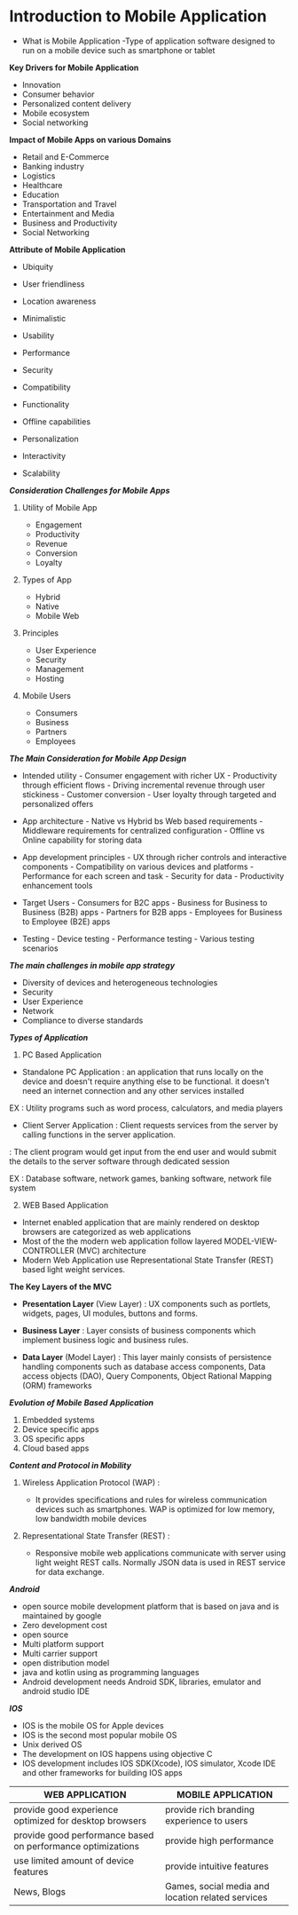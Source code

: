 
# Introduction to Mobile Application


- What is Mobile Application
	-Type of application software designed to run on a mobile device such as smartphone or tablet

**Key Drivers for Mobile Application**

- Innovation
- Consumer behavior
- Personalized content delivery
- Mobile ecosystem
- Social networking


**Impact of Mobile Apps on various Domains**

- Retail and E-Commerce
- Banking industry
- Logistics
- Healthcare
- Education
- Transportation and Travel
- Entertainment and Media
- Business and Productivity
- Social Networking


**Attribute of Mobile Application**

- Ubiquity
- User friendliness
- Location awareness
- Minimalistic

- Usability
- Performance
- Security
- Compatibility
- Functionality
- Offline capabilities
- Personalization
- Interactivity
- Scalability


***Consideration Challenges for Mobile Apps***

1. Utility of Mobile App

	- Engagement
	- Productivity 
	- Revenue
	- Conversion
	- Loyalty


2. Types of App

	- Hybrid
	- Native
	- Mobile Web


3.  Principles

	- User Experience
	- Security
	- Management
	- Hosting

4. Mobile Users

	- Consumers
	- Business
	- Partners
	- Employees


***The Main Consideration for Mobile App Design***

- Intended utility 
		- Consumer engagement with richer UX
		- Productivity through efficient flows
		- Driving incremental revenue through user stickiness
		- Customer conversion
		- User loyalty through targeted and personalized offers
	
- App architecture
		- Native vs Hybrid bs Web based requirements 
		- Middleware requirements for centralized configuration
		- Offline vs Online capability for storing data
	
- App development principles
		- UX through richer controls and interactive components
		- Compatibility on various devices and platforms
		- Performance for each screen and task
		- Security for data
		- Productivity enhancement tools
	
- Target Users
		- Consumers for B2C apps
		- Business for Business to Business (B2B) apps
		- Partners for B2B apps
		- Employees for Business to Employee (B2E) apps
	
- Testing
		- Device testing
		- Performance testing
		- Various testing scenarios


***The main challenges in mobile app strategy***

- Diversity of devices and heterogeneous technologies
- Security
- User Experience
- Network
- Compliance to diverse standards 


***Types of Application***

1. PC Based Application

- Standalone PC Application : an application that runs locally on the device and doesn't require anything else to be functional. it doesn't need an internet connection and any other services installed

EX : Utility programs such as word process, calculators, and media players

- Client Server Application : Client requests services from the server by calling functions in the server application. 

: The client program would get input from the end user and would submit the details to the server software through dedicated session 

EX : Database software, network games, banking software, network file system


2. WEB Based Application

- Internet enabled application that are mainly rendered on desktop browsers are categorized as web applications
- Most of the the modern web application follow layered MODEL-VIEW-CONTROLLER (MVC) architecture
- Modern Web Application use Representational State Transfer (REST) based light weight services.

**The Key Layers of the MVC**

- **Presentation Layer** (View Layer) : UX components such as portlets, widgets, pages, UI modules, buttons and forms. 

- **Business Layer** : Layer consists of business components which implement business logic and business rules.

- **Data Layer** (Model Layer) : This layer mainly consists of persistence handling components such as database access components, Data access objects (DAO), Query Components, Object Rational Mapping (ORM) frameworks


***Evolution of Mobile Based Application***

1. Embedded systems
2. Device specific apps
3. OS specific apps
4. Cloud based apps

***Content and Protocol in Mobility***

1. Wireless Application Protocol (WAP) :
	- It provides specifications and rules for wireless communication devices such as smartphones. WAP is optimized for low memory, low bandwidth mobile devices

2. Representational State Transfer (REST) :
	- Responsive mobile web applications communicate with server using light weight REST calls. Normally JSON data is used in REST service for data exchange.


***Android***

- open source mobile development platform that is based on java and is maintained by google
- Zero development cost
- open source
- Multi platform support
- Multi carrier support
- open distribution model
- java and kotlin using as programming languages
- Android development needs Android SDK, libraries, emulator and android studio IDE


***IOS***

- IOS is the mobile OS for Apple devices
- IOS is the second most popular mobile OS 
- Unix derived OS
- The development on IOS happens using objective C
- IOS development includes IOS SDK(Xcode), IOS simulator, Xcode IDE and other frameworks for building IOS apps


| WEB APPLICATION                                             | MOBILE APPLICATION                                |
| ----------------------------------------------------------- | ------------------------------------------------- |
| provide good experience optimized for desktop browsers      | provide rich branding experience to users         |
| provide good performance based on performance optimizations | provide high performance                          |
| use limited amount of device features                       | provide intuitive features                        |
| News, Blogs                                                 | Games, social media and location related services |

